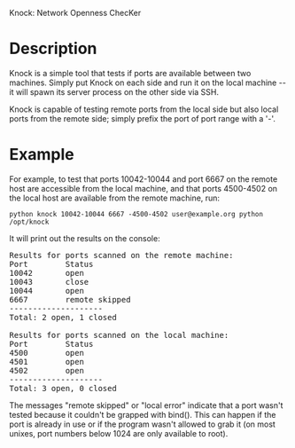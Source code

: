 Knock: Network Openness ChecKer

# Description

Knock is a simple tool that tests if ports are available between two machines.
Simply put Knock on each side and run it on the local machine -- it will spawn
its server process on the other side via SSH.

Knock is capable of testing remote ports from the local side but also local
ports from the remote side; simply prefix the port of port range with a '-'.

# Example

For example, to test that ports 10042-10044 and port 6667 on the remote host
are accessible from the local machine, and that ports 4500-4502 on the local
host are available from the remote machine, run:

    python knock 10042-10044 6667 -4500-4502 user@example.org python /opt/knock

It will print out the results on the console:

<pre>
Results for ports scanned on the remote machine:
Port        Status
10042       open
10043       close
10044       open
6667        remote skipped
--------------------
Total: 2 open, 1 closed

Results for ports scanned on the local machine:
Port        Status
4500        open
4501        open
4502        open
--------------------
Total: 3 open, 0 closed
</pre>

The messages "remote skipped" or "local error" indicate that a port wasn't
tested because it couldn't be grapped with bind(). This can happen if the port
is already in use or if the program wasn't allowed to grab it (on most unixes,
port numbers below 1024 are only available to root).
